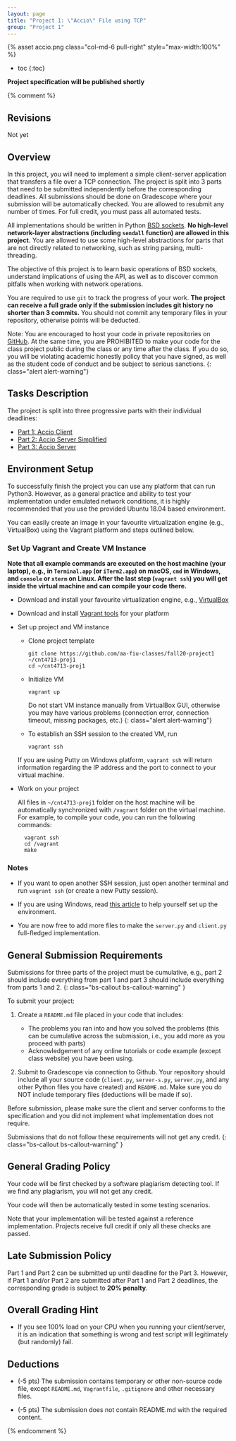 ```yaml
---
layout: page
title: "Project 1: \"Accio\" File using TCP"
group: "Project 1"
---
```


{% asset accio.png class="col-md-6 pull-right" style="max-width:100%" %}

* toc
{:toc}

**Project specification will be published shortly**

{% comment %}

## Revisions

Not yet

## Overview

In this project, you will need to implement a simple client-server application that transfers a file over a TCP connection.
The project is split into 3 parts that need to be submitted independently before the corresponding deadlines.
All submissions should be done on Gradescope where your submission will be automatically checked.
You are allowed to resubmit any number of times.
For full credit, you must pass all automated tests.

All implementations should be written in Python [BSD sockets](http://en.wikipedia.org/wiki/Berkeley_sockets).
**No high-level network-layer abstractions (including `sendall` function) are allowed in this project.**
You are allowed to use some high-level abstractions for parts that are not directly related to networking, such as string parsing, multi-threading.

The objective of this project is to learn basic operations of BSD sockets, understand implications of using the API, as well as to discover common pitfalls when working with network operations.

You are required to use `git` to track the progress of your work. **The project can receive a full grade only if the submission includes git history no shorter than 3 commits.**
You should not commit any temporary files in your repository, otherwise points will be deducted.

Note: You are encouraged to host your code in private repositories on [GitHub](https://github.com/).  At the same time, you are PROHIBITED to make your code for the class project public during the class or any time after the class.  If you do so, you will be violating academic honestly policy that you have signed, as well as the student code of conduct and be subject to serious sanctions.
{: class="alert alert-warning"}

## Tasks Description

The project is split into three progressive parts with their individual deadlines:

- [Part 1: Accio Client](project-1-accio-client.html)
- [Part 2: Accio Server Simplified](project-1-accio-server-simplified.html)
- [Part 3: Accio Server](project-1-accio-server.html)

## Environment Setup

To successfully finish the project you can use any platform that can run Python3.  However, as a general practice and ability to test your implementation under emulated network conditions, it is highly recommended that you use the provided Ubuntu 18.04 based environment.

You can easily create an image in your favourite virtualization engine (e.g., VirtualBox) using the Vagrant platform and steps outlined below.

### Set Up Vagrant and Create VM Instance

**Note that all example commands are executed on the host machine (your laptop), e.g., in `Terminal.app` (or `iTerm2.app`) on macOS, `cmd` in Windows, and `console` or `xterm` on Linux.  After the last step (`vagrant ssh`) you will get inside the virtual machine and can compile your code there.**

- Download and install your favourite virtualization engine, e.g., [VirtualBox](https://www.virtualbox.org/wiki/Downloads)

- Download and install [Vagrant tools](https://www.vagrantup.com/downloads.html) for your platform

- Set up project and VM instance

  * Clone project template

        git clone https://github.com/aa-fiu-classes/fall20-project1 ~/cnt4713-proj1
        cd ~/cnt4713-proj1

  * Initialize VM

        vagrant up

    Do not start VM instance manually from VirtualBox GUI, otherwise you may have various problems (connection error, connection timeout, missing packages, etc.)
    {: class="alert alert-warning"}

  * To establish an SSH session to the created VM, run

        vagrant ssh

  If you are using Putty on Windows platform, `vagrant ssh` will return information regarding the IP address and the port to connect to your virtual machine.

- Work on your project

  All files in `~/cnt4713-proj1` folder on the host machine will be automatically synchronized with `/vagrant` folder on the virtual machine.  For example, to compile your code, you can run the following commands:

        vagrant ssh
        cd /vagrant
        make

### Notes

* If you want to open another SSH session, just open another terminal and run `vagrant ssh` (or create a new Putty session).

* If you are using Windows, read [this article](http://www.sitepoint.com/getting-started-vagrant-windows/) to help yourself set up the environment.

* You are now free to add more files to make the `server.py` and `client.py` full-fledged implementation.

## General Submission Requirements

Submissions for three parts of the project must be cumulative, e.g., part 2 should include everything from part 1 and part 3 should include everything from parts 1 and 2.
{: class="bs-callout bs-callout-warning" }

To submit your project:

1. Create a `README.md` file placed in your code that includes:

    * The problems you ran into and how you solved the problems (this can be cumulative across the submission, i.e., you add more as you proceed with parts)
    * Acknowledgement of any online tutorials or code example (except class website) you have been using.

2. Submit to Gradescope via connection to Github. Your repository should include all your source code (`client.py`, `server-s.py`, `server.py`, and any other Python files you have created) and `README.md`. Make sure you do NOT include temporary files (deductions will be made if so).

Before submission, please make sure the client and server conforms to the specification and you did not implement what implementation does not require.

Submissions that do not follow these requirements will not get any credit.
{: class="bs-callout bs-callout-warning" }

## General Grading Policy

Your code will be first checked by a software plagiarism detecting tool.
If we find any plagiarism, you will not get any credit.

Your code will then be automatically tested in some testing scenarios.

Note that your implementation will be tested against a reference implementation. Projects receive full credit if only all these checks are passed.

## Late Submission Policy

Part 1 and Part 2 can be submitted up until deadline for the Part 3.
However, if Part 1 and/or Part 2 are submitted after Part 1 and Part 2 deadlines, the corresponding grade is subject to **20% penalty**.

## Overall Grading Hint

- If you see 100% load on your CPU when you running your client/server, it is an indication that something is wrong and test script will legitimately (but randomly) fail.

## Deductions

- (-5 pts) The submission contains temporary or other non-source code file, except `README.md`, `Vagrantfile`, `.gitignore` and other necessary files.

- (-5 pts) The submission does not contain README.md with the required content.

{% endcomment %}
